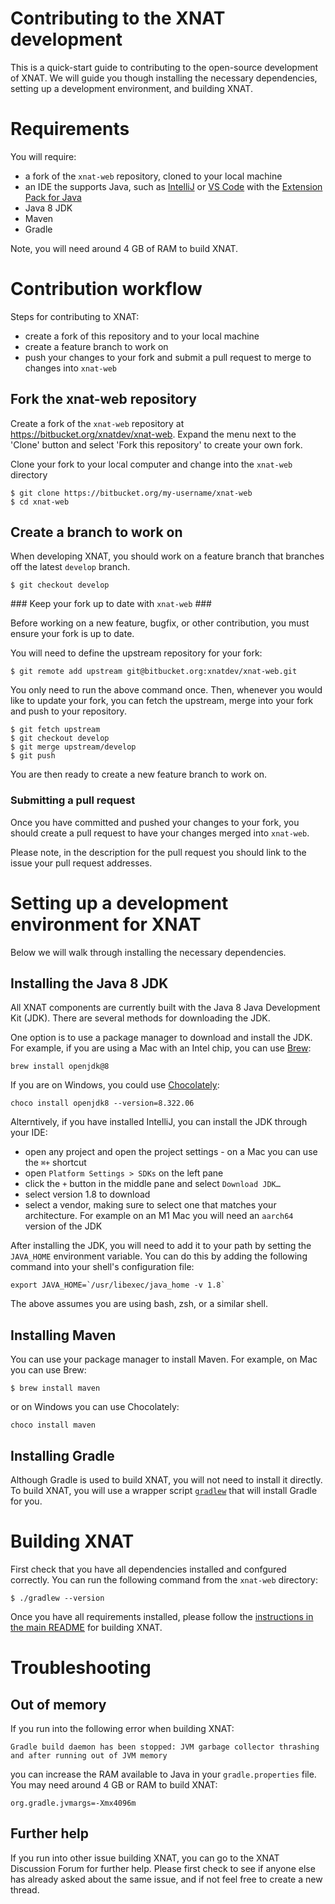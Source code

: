 # Contributing to the XNAT development #

This is a quick-start guide to contributing to the open-source development of XNAT.
We will guide you though installing the necessary dependencies, setting up a development
environment, and building XNAT.

# Requirements #

You will require:

- a fork of the `xnat-web` repository, cloned to your local machine
- an IDE the supports Java, such as [IntelliJ](https://www.jetbrains.com/idea)
  or [VS Code](https://code.visualstudio.com) with the
  [Extension Pack for Java](https://marketplace.visualstudio.com/items?itemName=vscjava.vscode-java-pack)
- Java 8 JDK
- Maven
- Gradle

Note, you will need around 4 GB of RAM to build XNAT.

# Contribution workflow #

Steps for contributing to XNAT:

- create a fork of this repository and to your local machine
- create a feature branch to work on
- push your changes to your fork and submit a pull request to
  merge to changes into `xnat-web`

## Fork the xnat-web repository ##

Create a fork of the `xnat-web` repository at
https://bitbucket.org/xnatdev/xnat-web. Expand the menu next to the
'Clone' button and select 'Fork this repository' to create your
own fork.

Clone your fork to your local computer and change into the
`xnat-web` directory

```shell
$ git clone https://bitbucket.org/my-username/xnat-web
$ cd xnat-web
```

## Create a branch to work on ##

When developing XNAT, you should work on a feature branch that
branches off the latest `develop` branch.

```shell
$ git checkout develop
```

### Keep your fork up to date with `xnat-web` ###

Before working on a new feature, bugfix, or other contribution, you
must ensure your fork is up to date.

You will need to define the upstream repository for your fork:

```shell
$ git remote add upstream git@bitbucket.org:xnatdev/xnat-web.git
```

You only need to run the above command once. Then, whenever you would
like to update your fork, you can fetch the upstream, merge into
your fork and push to your repository.

```shell
$ git fetch upstream
$ git checkout develop
$ git merge upstream/develop
$ git push
```

You are then ready to create a new feature branch to work on.

### Submitting a pull request ###

Once you have committed and pushed your changes to your fork,
you should create a pull request to have your changes merged into
`xnat-web`.

Please note, in the description for the pull request
you should link to the issue your pull request addresses.

# Setting up a development environment for XNAT #

Below we will walk through installing the necessary dependencies.

## Installing the Java 8 JDK ##

All XNAT components are currently built with the Java 8 Java Development Kit (JDK).
There are several methods for downloading the JDK.

One option is to use a package manager to download and install the JDK. For example,
if you are using a Mac with an Intel chip, you can use [Brew](https://brew.sh/):

```shell
brew install openjdk@8
```

If you are on Windows, you could use [Chocolately](https://community.chocolatey.org/):

```shell
choco install openjdk8 --version=8.322.06
```

Alterntively, if you have installed IntelliJ, you can install the JDK through your IDE:

- open any project and open the project settings - on a Mac you can use the `⌘+` shortcut
- open `Platform Settings > SDKs` on the left pane
- click the `+` button in the middle pane and select `Download JDK…`
- select version 1.8 to download
- select a vendor, making sure to select one that matches your architecture. For example
  on an M1 Mac you will need an `aarch64` version of the JDK

After installing the JDK, you will need to add it to your path by setting the `JAVA_HOME`
environment variable. You can do this by adding the following command into your shell's
configuration file:

```shell
export JAVA_HOME=`/usr/libexec/java_home -v 1.8`
```

The above assumes you are using bash, zsh, or a similar shell.


## Installing Maven ##

You can use your package manager to install Maven. For example, on Mac you can use Brew:

```shell
$ brew install maven
```

or on Windows you can use Chocolately:


```shell
choco install maven
```

## Installing Gradle ##

Although Gradle is used to build XNAT, you will not need to install it
directly. To build XNAT, you will use a wrapper script
[`gradlew`](./gradlew) that will install Gradle for you.

# Building XNAT #

First check that you have all dependencies installed and confgured correctly.
You can run the following command from the `xnat-web` directory:

```shell
$ ./gradlew --version
```

Once you have all requirements installed, please follow the
[instructions in the main README](./README.md#building) for building XNAT.

# Troubleshooting #

## Out of memory ##

If you run into the following error when building XNAT:

```shell
Gradle build daemon has been stopped: JVM garbage collector thrashing and after running out of JVM memory
```

you can increase the RAM available to Java in your `gradle.properties` file.
You may need around 4 GB or RAM to build XNAT:

```shell
org.gradle.jvmargs=-Xmx4096m
```

## Further help ##

If you run into other issue building XNAT, you can go to the XNAT Discussion Forum
for further help. Please first check to see if anyone else has already asked
about the same issue, and if not feel free to create a new thread.
